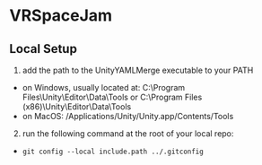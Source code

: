 # VRSpaceJam

## Local Setup
1. add the path to the UnityYAMLMerge executable to your PATH
 - on Windows, usually located at: C:\Program Files\Unity\Editor\Data\Tools or C:\Program Files (x86)\Unity\Editor\Data\Tools
 - on MacOS: /Applications/Unity/Unity.app/Contents/Tools

2. run the following command at the root of your local repo:
 - ```git config --local include.path ../.gitconfig```

